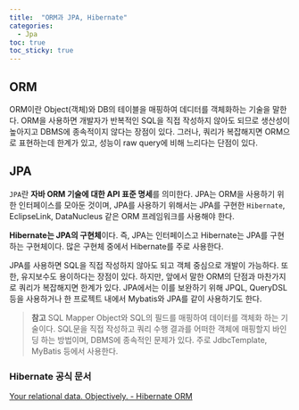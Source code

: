 ```yaml
---
title:  "ORM과 JPA, Hibernate"
categories: 
  - Jpa
toc: true
toc_sticky: true
---
```


## ORM

ORM이란 Object(객체)와 DB의 테이블을 매핑하여 데디터를 객체화하는 기술을 말한다. ORM을 사용하면 개발자가 반복적인 SQL을 직접 작성하지 않아도 되므로 생산성이 높아지고 DBMS에 종속적이지 않다는 장점이 있다. 그러나, 쿼리가 복잡해지면 ORM으로 표현하는데 한계가 있고, 성능이 raw query에 비해 느리다는 단점이 있다.

## JPA

`JPA`란 **자바 ORM 기술에 대한 API 표준 명세**를 의미한다. JPA는 ORM을 사용하기 위한 인터페이스를 모아둔 것이며, JPA를 사용하기 위해서는 JPA를 구현한 `Hibernate`, EclipseLink, DataNucleus 같은 ORM 프레임워크를 사용해야 한다.

**Hibernate는 JPA의 구현체**이다. 즉, JPA는 인터페이스고 Hibernate는 JPA를 구현하는 구현체이다. 많은 구현체 중에서 Hibernate를 주로 사용한다.

JPA를 사용하면 SQL을 직접 작성하지 않아도 되고 객체 중심으로 개발이 가능하다. 또한, 유지보수도 용이하다는 장점이 있다. 하지만, 앞에서 말한 ORM의 단점과 마찬가지로 쿼리가 복잡해지면 한계가 있다. JPA에서는 이를 보완하기 위해 JPQL, QueryDSL 등을 사용하거나 한 프로젝트 내에서 Mybatis와 JPA를 같이 사용하기도 한다.

> **참고** SQL Mapper
Object와 SQL의 필드를 매핑하여 데이터를 객체화 하는 기술이다. SQL문을 직접 작성하고 쿼리 수행 결과를 어떠한 객체에 매핑할지 바인딩 하는 방법이며, DBMS에 종속적인 문제가 있다. 주로 JdbcTemplate, MyBatis 등에서 사용한다.
> 

### Hibernate 공식 문서

[Your relational data. Objectively. - Hibernate ORM](https://hibernate.org/orm/)